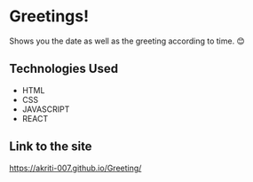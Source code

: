 # Greetings!
Shows you the date as well as the greeting according to time. 😊

## Technologies Used 
- HTML
- CSS
- JAVASCRIPT
- REACT

     


## Link to the site
https://akriti-007.github.io/Greeting/
